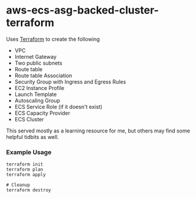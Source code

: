 # aws-ecs-asg-backed-cluster-terraform

Uses [Terraform](https://www.terraform.io/) to create the following

- VPC
- Internet Gateway
- Two public subnets
- Route table
- Route table Association
- Security Group with Ingress and Egress Rules
- EC2 Instance Profile
- Launch Template
- Autoscaling Group
- ECS Service Role (if it doesn't exist)
- ECS Capacity Provider
- ECS Cluster

This served mostly as a learning resource for me, but others may find some helpful tidbits as well.

### Example Usage

```
terraform init
terraform plan
terraform apply

# Cleanup
terraform destroy
```
